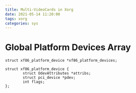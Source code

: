 ```yaml
---
title: Multi-VideoCards in Xorg
date: 2021-05-14 11:20:00
tags: xorg
categories: sys
---
```


# Global Platform Devices Array
```
struct xf86_platform_device *xf86_platform_devices;

struct xf86_platform_device {
		struct OdevAttributes *attribs;
		struct pci_device *pdev;
		int flags;
};
```


